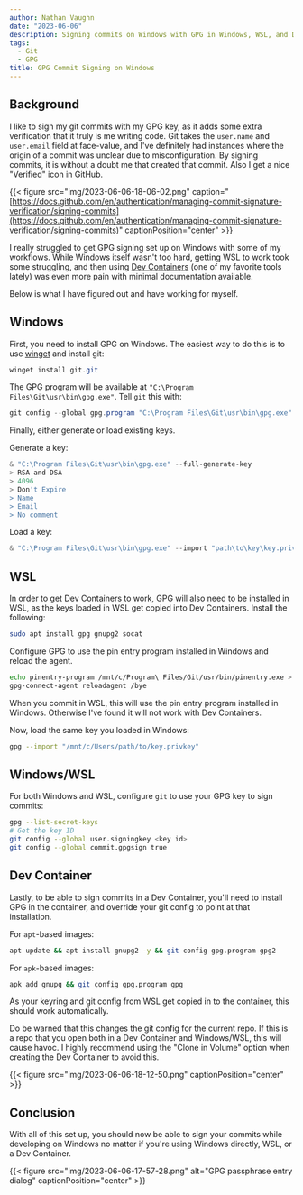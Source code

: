 ```yaml
---
author: Nathan Vaughn
date: "2023-06-06"
description: Signing commits on Windows with GPG in Windows, WSL, and Dev Containers
tags:
  - Git
  - GPG
title: GPG Commit Signing on Windows
---
```


## Background

I like to sign my git commits with my GPG key, as it adds some extra verification that
it truly is me writing code. Git takes the `user.name` and `user.email` field at
face-value, and I've definitely had instances where the origin of a commit was unclear
due to misconfiguration. By signing commits, it is without a doubt me that created
that commit. Also I get a nice "Verified" icon in GitHub.

{{< figure src="img/2023-06-06-18-06-02.png" caption="[https://docs.github.com/en/authentication/managing-commit-signature-verification/signing-commits](https://docs.github.com/en/authentication/managing-commit-signature-verification/signing-commits)" captionPosition="center" >}}

I really struggled to get GPG signing set up on Windows with some of my workflows.
While Windows itself wasn't too hard, getting WSL to work took some struggling,
and then using [Dev Containers](https://containers.dev/)
(one of my favorite tools lately) was even more pain with minimal documentation
available.

Below is what I have figured out and have working for myself.

## Windows

First, you need to install GPG on Windows. The easiest way to do this is to use
[winget](https://learn.microsoft.com/en-us/windows/package-manager/winget/)
and install git:

```powershell
winget install git.git
```

The GPG program will be available at `"C:\Program Files\Git\usr\bin\gpg.exe"`.
Tell `git` this with:

```powershell
git config --global gpg.program "C:\Program Files\Git\usr\bin\gpg.exe"
```

Finally, either generate or load existing keys.

Generate a key:

```powershell
& "C:\Program Files\Git\usr\bin\gpg.exe" --full-generate-key
> RSA and DSA
> 4096
> Don't Expire
> Name
> Email
> No comment
```

Load a key:

```powershell
& "C:\Program Files\Git\usr\bin\gpg.exe" --import "path\to\key\key.privkey"
```

## WSL

In order to get Dev Containers to work, GPG will
also need to be installed in WSL, as the keys loaded in WSL
get copied into Dev Containers. Install the following:

```bash
sudo apt install gpg gnupg2 socat
```

Configure GPG to use the pin entry program installed in Windows and reload
the agent.

```bash
echo pinentry-program /mnt/c/Program\ Files/Git/usr/bin/pinentry.exe > ~/.gnupg/gpg-agent.conf
gpg-connect-agent reloadagent /bye
```

When you commit in WSL, this will use the pin entry program installed in Windows.
Otherwise I've found it will not work with Dev Containers.

Now, load the same key you loaded in Windows:

```bash
gpg --import "/mnt/c/Users/path/to/key.privkey"
```

## Windows/WSL

For both Windows and WSL, configure `git` to use your GPG key to sign commits:

```bash
gpg --list-secret-keys
# Get the key ID
git config --global user.signingkey <key id>
git config --global commit.gpgsign true
```

## Dev Container

Lastly, to be able to sign commits in a Dev Container, you'll need to install GPG
in the container, and override your git config to point at that installation.

For `apt`-based images:

```bash
apt update && apt install gnupg2 -y && git config gpg.program gpg2
```

For `apk`-based images:

```bash
apk add gnupg && git config gpg.program gpg
```

As your keyring and git config from WSL get copied in to the container,
this should work automatically.

Do be warned that this changes the git config for the current repo. If this is
a repo that you open both in a Dev Container and Windows/WSL, this will cause havoc.
I highly recommend using the "Clone in Volume" option when creating the Dev Container
to avoid this.

{{< figure src="img/2023-06-06-18-12-50.png" captionPosition="center" >}}

## Conclusion

With all of this set up, you should now be able to sign your commits while developing
on Windows no matter if you're using Windows directly, WSL, or a Dev Container.

{{< figure src="img/2023-06-06-17-57-28.png" alt="GPG passphrase entry dialog" captionPosition="center" >}}
